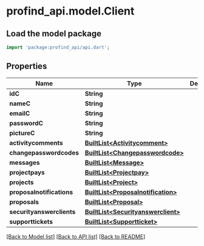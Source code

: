 # profind_api.model.Client

## Load the model package
```dart
import 'package:profind_api/api.dart';
```

## Properties
Name | Type | Description | Notes
------------ | ------------- | ------------- | -------------
**idC** | **String** |  | [optional] 
**nameC** | **String** |  | [optional] 
**emailC** | **String** |  | [optional] 
**passwordC** | **String** |  | [optional] 
**pictureC** | **String** |  | [optional] 
**activitycomments** | [**BuiltList&lt;Activitycomment&gt;**](Activitycomment.md) |  | [optional] 
**changepasswordcodes** | [**BuiltList&lt;Changepasswordcode&gt;**](Changepasswordcode.md) |  | [optional] 
**messages** | [**BuiltList&lt;Message&gt;**](Message.md) |  | [optional] 
**projectpays** | [**BuiltList&lt;Projectpay&gt;**](Projectpay.md) |  | [optional] 
**projects** | [**BuiltList&lt;Project&gt;**](Project.md) |  | [optional] 
**proposalnotifications** | [**BuiltList&lt;Proposalnotification&gt;**](Proposalnotification.md) |  | [optional] 
**proposals** | [**BuiltList&lt;Proposal&gt;**](Proposal.md) |  | [optional] 
**securityanswerclients** | [**BuiltList&lt;Securityanswerclient&gt;**](Securityanswerclient.md) |  | [optional] 
**supporttickets** | [**BuiltList&lt;Supportticket&gt;**](Supportticket.md) |  | [optional] 

[[Back to Model list]](../README.md#documentation-for-models) [[Back to API list]](../README.md#documentation-for-api-endpoints) [[Back to README]](../README.md)


